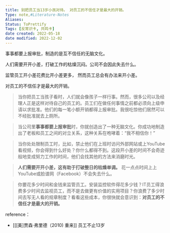 ```yaml
---
title: 别把员工当13岁小孩对待。 对员工的不信任才是最大的开销。 
Type: note,#Literature-Notes 
Aliases: 
Status: ToPrettify 
Tags: [反常识卡, 共鸣卡]
date created: 2022-05-18
date modified: 2022-12-02
---
```


事事都要上报审批，制造的是互不信任的无脑文化。

人们需要开开小差，打破工作的枯燥沉闷。公司不会因此失去什么。

监管员工开小差花费比开小差更多， 然而员工总会有办法来开小差。

对员工的不信任才是最大的开销。



> 当你把员工当孩子看时，人们就会像孩子一样行事。然而，很多公司以及经理人正是这样对待自己的员工的。员工们在做任何事情之前都必须向上级申请以求批准。他们的每一笔小额开销都得上报审批。我很吃惊他们居然可以不经批准就去上厕所。

> 当公司里**事事都要上报审批**时，你就创造出了一种无脑文化。你成功地制造出了老板和员工之间的对立关系，这种关系在咆哮着：“我不相信你！”

> 当你处处限制员工时，比如，禁止他们在上班时访问外部网站或上YouTube看视频，你会得到什么好处？你什么都得不到。这段开小差的时间不会奇迹般地变成努力工作的时间，他们会找其他的方法来消磨时光。

> **人们需要开开小差，这有助于打破整日的枯燥单调。** 花一点点时间上上YouTube或脸谱网（Facebook）不会失去什么。

> 你要花多少时间和金钱来监管员工。安装监控软件得花多少钱？IT员工得浪费多少时间去监视员工，而不是去做更有价值的实用项目？你浪费了多少时间去写无人看的规章制度？看看这些成本，你很快就会意识到：**对员工的不信任才是最大的开销。**

reference：
- [[[美]贾森·弗里德（2010) 重来]] 员工不止13岁

### 